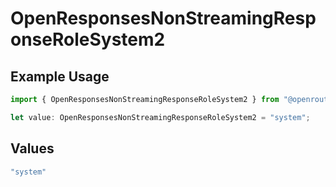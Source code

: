 # OpenResponsesNonStreamingResponseRoleSystem2

## Example Usage

```typescript
import { OpenResponsesNonStreamingResponseRoleSystem2 } from "@openrouter/sdk/models";

let value: OpenResponsesNonStreamingResponseRoleSystem2 = "system";
```

## Values

```typescript
"system"
```
